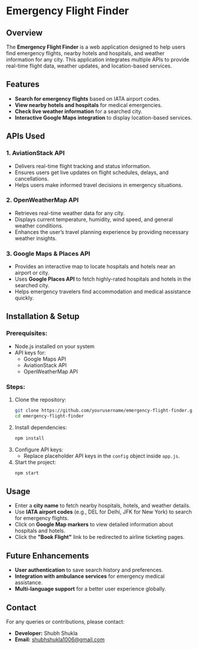 # Emergency Flight Finder

## Overview

The **Emergency Flight Finder** is a web application designed to help users find emergency flights, nearby hotels and hospitals, and weather information for any city. This application integrates multiple APIs to provide real-time flight data, weather updates, and location-based services.

## Features

- **Search for emergency flights** based on IATA airport codes.
- **View nearby hotels and hospitals** for medical emergencies.
- **Check live weather information** for a searched city.
- **Interactive Google Maps integration** to display location-based services.

## APIs Used

### 1. **AviationStack API**

- Delivers real-time flight tracking and status information.
- Ensures users get live updates on flight schedules, delays, and cancellations.
- Helps users make informed travel decisions in emergency situations.

### 2. **OpenWeatherMap API**

- Retrieves real-time weather data for any city.
- Displays current temperature, humidity, wind speed, and general weather conditions.
- Enhances the user’s travel planning experience by providing necessary weather insights.

### 3. **Google Maps & Places API**

- Provides an interactive map to locate hospitals and hotels near an airport or city.
- Uses **Google Places API** to fetch highly-rated hospitals and hotels in the searched city.
- Helps emergency travelers find accommodation and medical assistance quickly.

## Installation & Setup

### Prerequisites:

- Node.js installed on your system
- API keys for:
  - Google Maps API
  - AviationStack API
  - OpenWeatherMap API

### Steps:

1. Clone the repository:
   ```bash
   git clone https://github.com/yourusername/emergency-flight-finder.git
   cd emergency-flight-finder
   ```
2. Install dependencies:
   ```bash
   npm install
   ```
3. Configure API keys:
   - Replace placeholder API keys in the `config` object inside `app.js`.
4. Start the project:
   ```bash
   npm start
   ```

## Usage

- Enter a **city name** to fetch nearby hospitals, hotels, and weather details.
- Use **IATA airport codes** (e.g., DEL for Delhi, JFK for New York) to search for emergency flights.
- Click on **Google Map markers** to view detailed information about hospitals and hotels.
- Click the **"Book Flight"** link to be redirected to airline ticketing pages.

## Future Enhancements

- **User authentication** to save search history and preferences.
- **Integration with ambulance services** for emergency medical assistance.
- **Multi-language support** for a better user experience globally.

## Contact

For any queries or contributions, please contact:

- **Developer:** Shubh Shukla
- **Email:** [shubhshukla1006@gmail.com](mailto\:your-email@example.com)